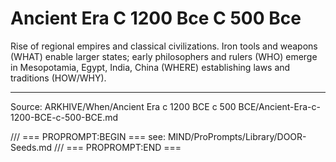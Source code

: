 # Ancient Era C 1200 Bce C 500 Bce

Rise of regional empires and classical civilizations. Iron tools and weapons (WHAT) enable larger states; early philosophers and rulers (WHO) emerge in Mesopotamia, Egypt, India, China (WHERE) establishing laws and traditions (HOW/WHY).

---
Source: ARKHIVE/When/Ancient Era c 1200 BCE c 500 BCE/Ancient-Era-c-1200-BCE-c-500-BCE.md

/// === PROPROMPT:BEGIN ===
see: MIND/ProPrompts/Library/DOOR-Seeds.md
/// === PROPROMPT:END ===
